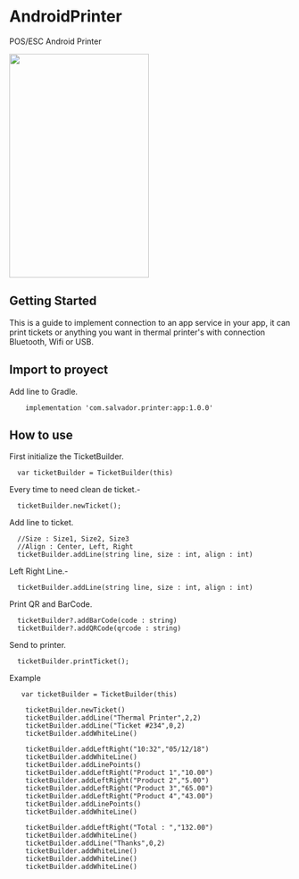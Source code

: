 # AndroidPrinter
POS/ESC Android Printer

<img src="https://raw.githubusercontent.com/salvadordeveloper/AndroidPrinter/master/screenshots/screenshoot.jpg" width="250" height="400"/>


## Getting Started

This is a guide to implement connection to an app service in your app, it can print tickets or anything you want in thermal printer's with connection Bluetooth, Wifi or USB.

## Import to proyect

Add line to Gradle.

```
    implementation 'com.salvador.printer:app:1.0.0'
```

## How to use

First initialize the TicketBuilder.

```
  var ticketBuilder = TicketBuilder(this)
```

Every time to need clean de ticket.-

```
  ticketBuilder.newTicket();
```

Add line to ticket.


```
  //Size : Size1, Size2, Size3
  //Align : Center, Left, Right
  ticketBuilder.addLine(string line, size : int, align : int)
```

Left Right Line.-

```
  ticketBuilder.addLine(string line, size : int, align : int)
```

Print QR and BarCode.

```
  ticketBuilder?.addBarCode(code : string)
  ticketBuilder?.addQRCode(qrcode : string)
```

Send to printer.

```
  ticketBuilder.printTicket();
```


Example 
```
   var ticketBuilder = TicketBuilder(this)
   
    ticketBuilder.newTicket()
    ticketBuilder.addLine("Thermal Printer",2,2)
    ticketBuilder.addLine("Ticket #234",0,2)
    ticketBuilder.addWhiteLine()

    ticketBuilder.addLeftRight("10:32","05/12/18")
    ticketBuilder.addWhiteLine()
    ticketBuilder.addLinePoints()
    ticketBuilder.addLeftRight("Product 1","10.00")
    ticketBuilder.addLeftRight("Product 2","5.00")
    ticketBuilder.addLeftRight("Product 3","65.00")
    ticketBuilder.addLeftRight("Product 4","43.00")
    ticketBuilder.addLinePoints()
    ticketBuilder.addWhiteLine()

    ticketBuilder.addLeftRight("Total : ","132.00")
    ticketBuilder.addWhiteLine()
    ticketBuilder.addLine("Thanks",0,2)
    ticketBuilder.addWhiteLine()
    ticketBuilder.addWhiteLine()
    ticketBuilder.addWhiteLine()

```












